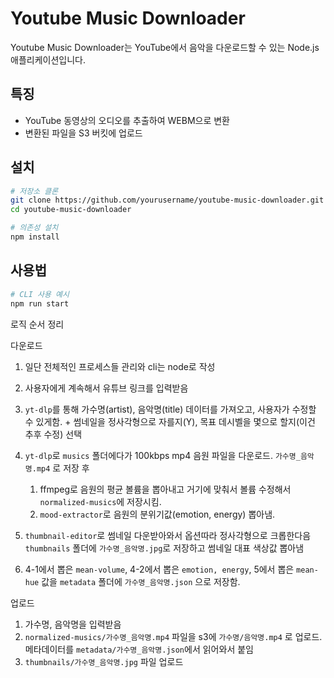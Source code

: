# Youtube Music Downloader

Youtube Music Downloader는 YouTube에서 음악을 다운로드할 수 있는 Node.js 애플리케이션입니다.

## 특징

- YouTube 동영상의 오디오를 추출하여 WEBM으로 변환
- 변환된 파일을 S3 버킷에 업로드

## 설치

```bash
# 저장소 클론
git clone https://github.com/yourusername/youtube-music-downloader.git
cd youtube-music-downloader

# 의존성 설치
npm install
```

## 사용법

```bash
# CLI 사용 예시
npm run start
```

로직 순서 정리

다운로드

1. 일단 전체적인 프로세스들 관리와 cli는 node로 작성
2. 사용자에게 계속해서 유튜브 링크를 입력받음
3. `yt-dlp`를 통해 가수명(artist), 음악명(title) 데이터를 가져오고, 사용자가 수정할 수 있게함. + 썸네일을 정사각형으로 자를지(Y), 목표 데시벨을 몇으로 할지(이건 추후 수정) 선택
4. `yt-dlp`로 `musics` 폴더에다가 100kbps mp4 음원 파일을 다운로드. `가수명_음악명.mp4` 로 저장 후

   1. ffmpeg로 음원의 평균 볼륨을 뽑아내고 거기에 맞춰서 볼륨 수정해서 `normalized-musics`에 저장시킴.
   2. `mood-extractor`로 음원의 분위기값(emotion, energy) 뽑아냄.

5. `thumbnail-editor`로 썸네일 다운받아와서 옵션따라 정사각형으로 크롭한다음 `thumbnails` 폴더에 `가수명_음악명.jpg`로 저장하고 썸네일 대표 색상값 뽑아냄
6. 4-1에서 뽑은 `mean-volume`, 4-2에서 뽑은 `emotion, energy`, 5에서 뽑은 `mean-hue` 값을 `metadata` 폴더에 `가수명_음악명.json` 으로 저장함.

업로드

1. 가수명, 음악명을 입력받음
2. `normalized-musics/가수명_음악명.mp4` 파일을 s3에 `가수명/음악명.mp4` 로 업로드. 메타데이터를 `metadata/가수명_음악명.json`에서 읽어와서 붙임
3. `thumbnails/가수명_음악명.jpg` 파일 업로드
